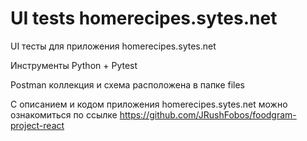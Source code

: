 # UI tests homerecipes.sytes.net
UI тесты для приложения homerecipes.sytes.net

Инструменты Python + Pytest

Postman коллекция и схема расположена в папке files

С описанием и кодом приложения homerecipes.sytes.net можно ознакомиться по ссылке https://github.com/JRushFobos/foodgram-project-react